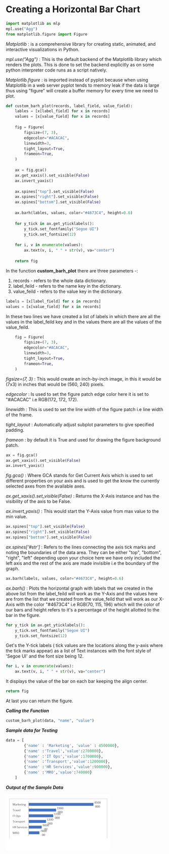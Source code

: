 # Creating a Horizontal Bar Chart

```python
import matplotlib as mlp
mpl.use("Agg")
from matplotlib.figure import Figure
```

_Matplotlib_ : is a comprehensive library for creating static, animated, and interactive visualizations in Python.

_mpl.use("Agg")_ : This is the default backend of the Matplotlib library which renders the plots. This is done to set the backend explicitly as on some python interpreter code runs as a script natively.

_Matplotlib.figure_ : is imported instead of pyplot because when using Matplotlib in a web server pyplot tends to memory leak if the data is large thus using "figure" will create a buffer memory for every time we need to plot.

```python
def custom_barh_plot(records, label_field, value_field):
    lables = [x[label_field] for x in records]
    values = [x[value_field] for x in records]

    fig = Figure(
        figsize=(7, 3),
        edgecolor="#ACACAC",
        linewidth=3,
        tight_layout=True,
        frameon=True,
    )

    ax = fig.gca()
    ax.get_xaxis().set_visible(False)
    ax.invert_yaxis()

    ax.spines["top"].set_visible(False)
    ax.spines["right"].set_visible(False)
    ax.spines["bottom"].set_visible(False)

    ax.barh(lables, values, color="#4673C4", height=0.6)

    for y_tick in ax.get_yticklabels():
        y_tick.set_fontfamily("Segoe UI")
        y_tick.set_fontsize(12)

    for i, v in enumerate(values):
        ax.text(v, i, " " + str(v), va="center")

    return fig
```

In the function **custom_barh_plot** there are three parameters -:

1. records - refers to the whole data dictionary.
2. label_feild - refers to the name key in the dictionary.
3. value_feild - refers to the value key in the dictionary.

```python
labels = [x[label_field] for x in records]
values = [x[value_field] for x in records]
```

In these two lines we have created a list of labels in which there are all the values in the label_feild key and in the values there are all the values of the value_feild.

```python
    fig = Figure(
        figsize=(7, 3),
        edgecolor="#ACACAC",
        linewidth=3,
        tight_layout=True,
        frameon=True,
    )
```

_figsize=(7, 3)_ : This would create an inch-by-inch image, in this it would be (7x3) in inches that would be (560, 240) pixels.

_edgecolor_ : Is used to set the figure patch edge color here it is set to "#ACACAC" i.e RGB(172, 172, 172).

_linewidth_ : This is used to set the line width of the figure patch i.e line width of the frame.

_tight_layout_ : Automatically adjust subplot parameters to give specified padding.

_frameon_ : by default it is True and used for drawing the figure background patch.

```python
ax = fig.gca()
ax.get_xaxis().set_visible(False)
ax.invert_yaxis()
```

_fig.gca()_ : Where GCA stands for Get Current Axis which is used to set different properties on your axis and is used to get the know the currently selected axes from the available axes.

_ax.get_xaxis().set_visible(False)_ : Returns the X-Axis instance and has the visibility of the axis to be False.

_ax.invert_yaxis()_ : This would start the Y-Axis value from max value to the min value.

```python
ax.spines["top"].set_visible(False)
ax.spines["right"].set_visible(False)
ax.spines["bottom"].set_visible(False)
```

_ax.spines['#str']_ : Refers to the lines connecting the axis tick marks and noting the boundaries of the data area. They can be either "top", "bottom", "right", "left" depending upon your choice here we have only included the left axis and the rest of the axis are made invisible i.e the boundary of the graph.

```python
ax.barh(labels, values, color="#4673C4", height=0.6)
```

_ax.barh()_ : Plots the horizontal graph with labels that we created in the above list from the label_feild will work as the Y-Axis and the values here are from the list that we created from the value_feild that will work as our X-Axis with the color "#4673C4" i.e RGB(70, 115, 196) which will the color of our bars and height refers to it's a percentage of the height allotted to the bar in the figure.

```python
for y_tick in ax.get_yticklabels():
    y_tick.set_fontfamily("Segoe UI")
    y_tick.set_fontsize(12)
```

Get's the Y-tick labels ( tick values are the locations along the y-axis where the tick marks appear) as a list of Text instances with the font style of 'Segoe UI' and the font size being 12.

```python
for i, v in enumerate(values):
    ax.text(v, i, " " + str(v), va="center")
```

It displays the value of the bar on each bar keeping the align center.

```python
return fig
```

At last you can return the figure.

**_Calling the Function_**

```python
custom_barh_plot(data, "name", "value")
```

**_Sample data for Testing_**

```python
data = [
        {'name' : 'Marketing', 'value' : 4500000},
        {'name' :'Travel','value':2700000},
        {'name' :'IT Ops','value':1700000},
        {'name' :'Transport','value':1200000},
        {'name' :'HR Services','value':900000},
        {'name' :'MRO','value':740000}
    ]
```

**_Output of the Sample Data_**


![alt text](https://github.com/anubhavsrivastava10/WORK/blob/master/Hbar_Output.png?raw=true "Hbar_Sample_Output")
